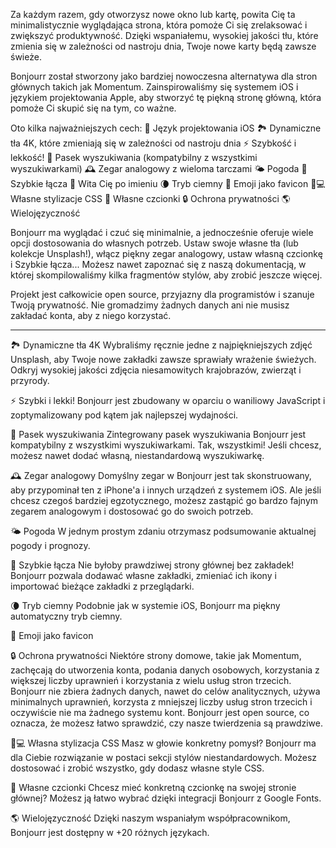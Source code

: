 Za każdym razem, gdy otworzysz nowe okno lub kartę, powita Cię ta minimalistycznie wyglądająca strona, która pomoże Ci się zrelaksować i zwiększyć produktywność. Dzięki wspaniałemu, wysokiej jakości tłu, które zmienia się w zależności od nastroju dnia, Twoje nowe karty będą zawsze świeże.

Bonjourr został stworzony jako bardziej nowoczesna alternatywa dla stron głównych takich jak Momentum. Zainspirowaliśmy się systemem iOS i językiem projektowania Apple, aby stworzyć tę piękną stronę główną, która pomoże Ci skupić się na tym, co ważne.

Oto kilka najważniejszych cech:
🍏 Język projektowania iOS
🏞 Dynamiczne tła 4K, które zmieniają się w zależności od nastroju dnia
⚡️ Szybkość i lekkość!
🔎 Pasek wyszukiwania (kompatybilny z wszystkimi wyszukiwarkami)
🕰 Zegar analogowy z wieloma tarczami
🌤 Pogoda
🔗 Szybkie łącza
👋 Wita Cię po imieniu
🌘 Tryb ciemny
🥖 Emoji jako favicon
🧑💻 Własne stylizacje CSS
📝 Własne czcionki
🔒 Ochrona prywatności
🌎 Wielojęzyczność

Bonjourr ma wyglądać i czuć się minimalnie, a jednocześnie oferuje wiele opcji dostosowania do własnych potrzeb. Ustaw swoje własne tła (lub kolekcje Unsplash!), włącz piękny zegar analogowy, ustaw własną czcionkę i Szybkie łącza... Możesz nawet zapoznać się z naszą dokumentacją, w której skompilowaliśmy kilka fragmentów stylów, aby zrobić jeszcze więcej.

Projekt jest całkowicie open source, przyjazny dla programistów i szanuje Twoją prywatność. Nie gromadzimy żadnych danych ani nie musisz zakładać konta, aby z niego korzystać.

---

🏞 Dynamiczne tła 4K
Wybraliśmy ręcznie jedne z najpiękniejszych zdjęć Unsplash, aby Twoje nowe zakładki zawsze sprawiały wrażenie świeżych. Odkryj wysokiej jakości zdjęcia niesamowitych krajobrazów, zwierząt i przyrody.

⚡️ Szybki i lekki!
Bonjourr jest zbudowany w oparciu o waniliowy JavaScript i zoptymalizowany pod kątem jak najlepszej wydajności.

🔎 Pasek wyszukiwania
Zintegrowany pasek wyszukiwania Bonjourr jest kompatybilny z wszystkimi wyszukiwarkami. Tak, wszystkimi! Jeśli chcesz, możesz nawet dodać własną, niestandardową wyszukiwarkę.

🕰 Zegar analogowy
Domyślny zegar w Bonjourr jest tak skonstruowany, aby przypominał ten z iPhone'a i innych urządzeń z systemem iOS. Ale jeśli chcesz czegoś bardziej egzotycznego, możesz zastąpić go bardzo fajnym zegarem analogowym i dostosować go do swoich potrzeb.

🌤 Pogoda
W jednym prostym zdaniu otrzymasz podsumowanie aktualnej pogody i prognozy.

🔗 Szybkie łącza
Nie byłoby prawdziwej strony głównej bez zakładek! Bonjourr pozwala dodawać własne zakładki, zmieniać ich ikony i importować bieżące zakładki z przeglądarki.

🌘 Tryb ciemny
Podobnie jak w systemie iOS, Bonjourr ma piękny automatyczny tryb ciemny.

🥖 Emoji jako favicon

🔒 Ochrona prywatności
Niektóre strony domowe, takie jak Momentum, zachęcają do utworzenia konta, podania danych osobowych, korzystania z większej liczby uprawnień i korzystania z wielu usług stron trzecich. Bonjourr nie zbiera żadnych danych, nawet do celów analitycznych, używa minimalnych uprawnień, korzysta z mniejszej liczby usług stron trzecich i oczywiście nie ma żadnego systemu kont. Bonjourr jest open source, co oznacza, że możesz łatwo sprawdzić, czy nasze twierdzenia są prawdziwe.

🧑💻 Własna stylizacja CSS
Masz w głowie konkretny pomysł? Bonjourr ma dla Ciebie rozwiązanie w postaci sekcji stylów niestandardowych. Możesz dostosować i zrobić wszystko, gdy dodasz własne style CSS.

📝 Własne czcionki
Chcesz mieć konkretną czcionkę na swojej stronie głównej? Możesz ją łatwo wybrać dzięki integracji Bonjourr z Google Fonts.

🌎 Wielojęzyczność
Dzięki naszym wspaniałym współpracownikom, Bonjourr jest dostępny w +20 różnych językach.
